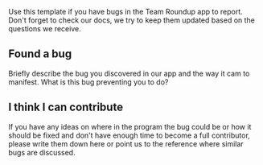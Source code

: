 Use this template if you have bugs in the Team Roundup app to report. Don't forget to check our docs, we try to keep them updated based on the questions we receive.

## Found a bug
Briefly describe the bug you discovered in our app and the way it cam to manifest. What is this bug preventing you to do?

## I think I can contribute
If you have any ideas on where in the program the bug could be or how it should be fixed and don't have enough time to become a full contributor, please write them down here or point us to the reference where similar bugs are discussed.
